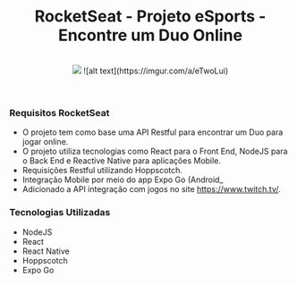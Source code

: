  <h1 align="center">
    RocketSeat - Projeto eSports - Encontre um Duo Online
</h1> 
<br>
<div align="center">
 <img src="https://imgur.com/a/eTwoLui" />
 ![alt text](https://imgur.com/a/eTwoLui)
</div>
<br>
<br>

### Requisitos RocketSeat

- O projeto tem como base uma API Restful para encontrar um Duo para jogar online.
- O projeto utiliza tecnologias como React para o Front End, NodeJS para o Back End e Reactive Native para aplicações Mobile.
- Requisições Restful utilizando Hoppscotch.
- Integração Mobile por meio do app Expo Go (Android_
- Adicionado a API integração com jogos no site https://www.twitch.tv/.

### Tecnologias Utilizadas

- NodeJS
- React
- React Native
- Hoppscotch
- Expo Go
